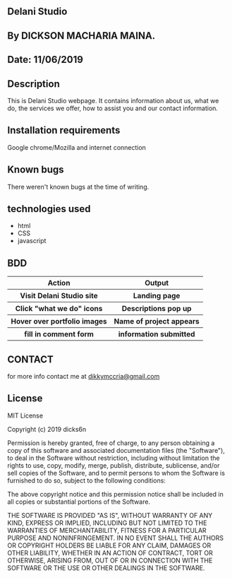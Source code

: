 ## Delani Studio
## By DICKSON MACHARIA MAINA.
## Date: 11/06/2019
## Description
This is Delani Studio webpage. It contains information about us, what we do, the services we offer, how to assist you and our contact information.

## Installation requirements
Google chrome/Mozilla and internet connection

## Known bugs
There weren't known bugs at the time of writing.

## technologies used
* html
* CSS
* javascript

## BDD
<table>
  <tr>
    <th>
      Action
    </th>
    <th>
      Output
    </th>
  </tr>
  <tr>
    <th>
      Visit Delani Studio site
    </th>
    <th>
      Landing page
    </th>
  </tr>
  <tr>
    <th>
      Click "what we do" icons
    </th>
    <th>
      Descriptions pop up
    </th>
  </tr>
  <tr>
    <th>
      Hover over portfolio images
    </th>
    <th>
      Name of project appears
    </th>
  </tr>
  <tr>
    <th>
      fill in comment form
    </th>
    <th>
      information submitted
    </th>
  </tr>
</table>

## CONTACT
for more info contact me at dikkymccria@gmail.com

## License
MIT License

Copyright (c) 2019 dicks6n

Permission is hereby granted, free of charge, to any person obtaining a copy
of this software and associated documentation files (the "Software"), to deal
in the Software without restriction, including without limitation the rights
to use, copy, modify, merge, publish, distribute, sublicense, and/or sell
copies of the Software, and to permit persons to whom the Software is
furnished to do so, subject to the following conditions:

The above copyright notice and this permission notice shall be included in all
copies or substantial portions of the Software.

THE SOFTWARE IS PROVIDED "AS IS", WITHOUT WARRANTY OF ANY KIND, EXPRESS OR
IMPLIED, INCLUDING BUT NOT LIMITED TO THE WARRANTIES OF MERCHANTABILITY,
FITNESS FOR A PARTICULAR PURPOSE AND NONINFRINGEMENT. IN NO EVENT SHALL THE
AUTHORS OR COPYRIGHT HOLDERS BE LIABLE FOR ANY CLAIM, DAMAGES OR OTHER
LIABILITY, WHETHER IN AN ACTION OF CONTRACT, TORT OR OTHERWISE, ARISING FROM,
OUT OF OR IN CONNECTION WITH THE SOFTWARE OR THE USE OR OTHER DEALINGS IN THE
SOFTWARE.
